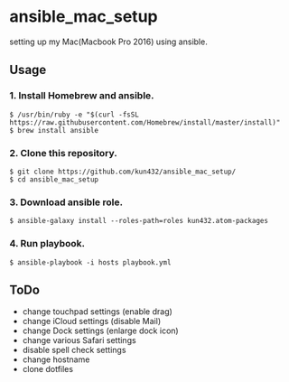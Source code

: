 #  ansible_mac_setup

setting up my Mac(Macbook Pro 2016) using ansible.

## Usage

### 1. Install Homebrew and ansible.

```shell
$ /usr/bin/ruby -e "$(curl -fsSL https://raw.githubusercontent.com/Homebrew/install/master/install)"
$ brew install ansible
```

### 2. Clone this repository.

```shell
$ git clone https://github.com/kun432/ansible_mac_setup/
$ cd ansible_mac_setup
```

### 3. Download ansible role.

```shell
$ ansible-galaxy install --roles-path=roles kun432.atom-packages 
```

### 4. Run playbook.

```shell
$ ansible-playbook -i hosts playbook.yml
```

## ToDo

- change touchpad settings (enable drag)
- change iCloud settings (disable Mail)
- change Dock settings (enlarge dock icon)
- change various Safari settings
- disable spell check settings
- change hostname
- clone dotfiles
